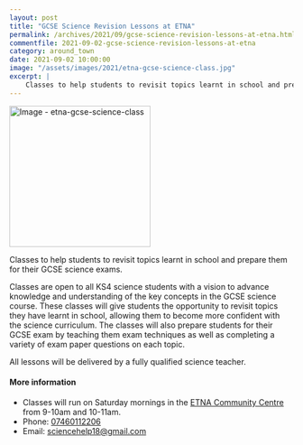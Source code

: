 ```yaml
---
layout: post
title: "GCSE Science Revision Lessons at ETNA"
permalink: /archives/2021/09/gcse-science-revision-lessons-at-etna.html
commentfile: 2021-09-02-gcse-science-revision-lessons-at-etna
category: around_town
date: 2021-09-02 10:00:00
image: "/assets/images/2021/etna-gcse-science-class.jpg"
excerpt: |
    Classes to help students to revisit topics learnt in school and prepare them for their GCSE science exams.
---
```

<a href="/assets/images/2021/etna-gcse-science-class.jpg" title="Click for a larger image"><img src="/assets/images/2021/etna-gcse-science-class-thumb.jpg" width="250" alt="Image - etna-gcse-science-class"  class="photo right"/></a>

Classes to help students to revisit topics learnt in school and prepare them for their GCSE science exams.

Classes are open to all KS4 science students with a vision to advance knowledge and understanding of the key concepts in the GCSE science course. These classes will give students the opportunity to revisit topics they have learnt in school, allowing them to become more confident with the science curriculum. The classes will also prepare students for their GCSE exam by teaching them exam techniques as well as completing a variety of exam paper questions on each topic.

All lessons will be delivered by a fully qualified science teacher.

#### More information

- Classes will run on Saturday mornings in the [ETNA Community Centre](https://stmargarets.london/directory/other/201110040733) from 9-10am and 10-11am.
- Phone: [07460112206](tel:+447460112206)
- Email:  [sciencehelp18@gmail.com](mailto:sciencehelp18@gmail.com)
